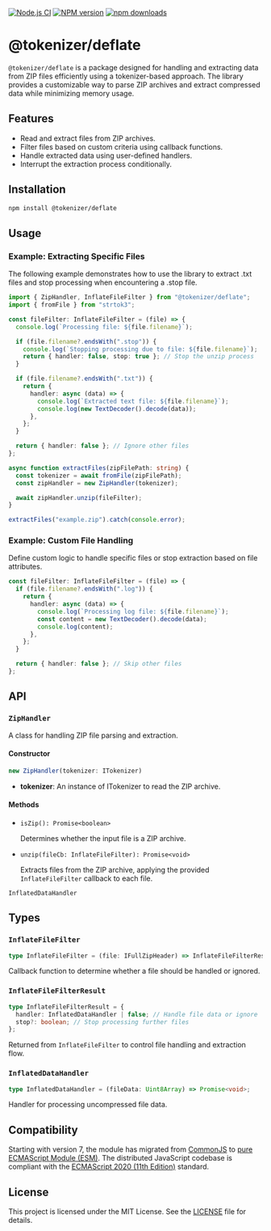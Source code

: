 [![Node.js CI](https://github.com/Borewit/tokenizer-deflate/actions/workflows/nodejs-ci.yml/badge.svg)](https://github.com/Borewit/tokenizer-deflate/actions/workflows/nodejs-ci.yml)
[![NPM version](https://badge.fury.io/js/%40tokenizer%2Fdeflate.svg)](https://npmjs.org/package/@tokenizer/deflate)
[![npm downloads](http://img.shields.io/npm/dm/@tokenizer%2Fdeflate.svg)](https://npmcharts.com/compare/%40tokenizer%2Fdeflate?start=1200&interval=30)

# @tokenizer/deflate

`@tokenizer/deflate` is a package designed for handling and extracting data from ZIP files efficiently using a tokenizer-based approach.
The library provides a customizable way to parse ZIP archives and extract compressed data while minimizing memory usage.

## Features
- Read and extract files from ZIP archives.
- Filter files based on custom criteria using callback functions.
- Handle extracted data using user-defined handlers.
- Interrupt the extraction process conditionally.

## Installation
```bash
npm install @tokenizer/deflate
```

## Usage

### Example: Extracting Specific Files

The following example demonstrates how to use the library to extract .txt files and stop processing when encountering a .stop file.

```ts
import { ZipHandler, InflateFileFilter } from "@tokenizer/deflate";
import { fromFile } from "strtok3";

const fileFilter: InflateFileFilter = (file) => {
  console.log(`Processing file: ${file.filename}`);

  if (file.filename?.endsWith(".stop")) {
    console.log(`Stopping processing due to file: ${file.filename}`);
    return { handler: false, stop: true }; // Stop the unzip process
  }

  if (file.filename?.endsWith(".txt")) {
    return {
      handler: async (data) => {
        console.log(`Extracted text file: ${file.filename}`);
        console.log(new TextDecoder().decode(data));
      },
    };
  }

  return { handler: false }; // Ignore other files
};

async function extractFiles(zipFilePath: string) {
  const tokenizer = await fromFile(zipFilePath);
  const zipHandler = new ZipHandler(tokenizer);

  await zipHandler.unzip(fileFilter);
}

extractFiles("example.zip").catch(console.error);

```

### Example: Custom File Handling
Define custom logic to handle specific files or stop extraction based on file attributes.

```ts
const fileFilter: InflateFileFilter = (file) => {
  if (file.filename?.endsWith(".log")) {
    return {
      handler: async (data) => {
        console.log(`Processing log file: ${file.filename}`);
        const content = new TextDecoder().decode(data);
        console.log(content);
      },
    };
  }

  return { handler: false }; // Skip other files
};
```

## API

### `ZipHandler`
A class for handling ZIP file parsing and extraction.
#### Constructor
```ts
new ZipHandler(tokenizer: ITokenizer)
```
- **tokenizer**: An instance of ITokenizer to read the ZIP archive.
#### Methods
 
- `isZip(): Promise<boolean>`

   Determines whether the input file is a ZIP archive.

- `unzip(fileCb: InflateFileFilter): Promise<void>`

  Extracts files from the ZIP archive, applying the provided `InflateFileFilter` callback to each file.

```InflatedDataHandler``` 

## Types

### `InflateFileFilter`
```ts
type InflateFileFilter = (file: IFullZipHeader) => InflateFileFilterResult;
```
Callback function to determine whether a file should be handled or ignored.

### `InflateFileFilterResult`
```ts
type InflateFileFilterResult = {
  handler: InflatedDataHandler | false; // Handle file data or ignore
  stop?: boolean; // Stop processing further files
};

```
Returned from `InflateFileFilter` to control file handling and extraction flow.

### `InflatedDataHandler`
```ts
type InflatedDataHandler = (fileData: Uint8Array) => Promise<void>;
```
Handler for processing uncompressed file data.

## Compatibility

Starting with version 7, the module has migrated from [CommonJS](https://en.wikipedia.org/wiki/CommonJS) to [pure ECMAScript Module (ESM)](https://gist.github.com/sindresorhus/a39789f98801d908bbc7ff3ecc99d99c).
The distributed JavaScript codebase is compliant with the [ECMAScript 2020 (11th Edition)](https://en.wikipedia.org/wiki/ECMAScript_version_history#11th_Edition_%E2%80%93_ECMAScript_2020) standard.

## License
This project is licensed under the MIT License. See the [LICENSE](LICENSE) file for details.